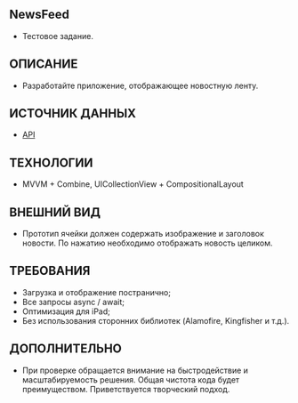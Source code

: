## **NewsFeed**
- Тестовое задание.

## **ОПИСАНИЕ** 
- Разработайте приложение, отображающее новостную ленту.

## **ИСТОЧНИК ДАННЫХ**
- [API](https://webapi.autodoc.ru/api/news/1/15)

## **ТЕХНОЛОГИИ**
- MVVM + Combine, UICollectionView + CompositionalLayout

## **ВНЕШНИЙ ВИД**
- Прототип ячейки должен содержать изображение и заголовок новости. По нажатию необходимо отображать новость целиком.

## **ТРЕБОВАНИЯ**
- Загрузка и отображение постранично;
- Все запросы async / await;
- Оптимизация для iPad;
- Без использования сторонних библиотек (Alamofire, Kingfisher и т.д.).

## **ДОПОЛНИТЕЛЬНО**
- При проверке обращается внимание на быстродействие и масштабируемость решения. Общая чистота кода будет преимуществом. Приветствуется творческий подход.
